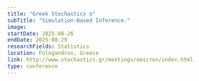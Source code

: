 ```yaml
---
title: "Greek Stochastics ο"
subTitle: "Simulation-Based Inference."
image:
startDate: 2025-08-26
endDate: 2025-08-29
researchFields: Statistics
location: Folegandros, Greece
link: http://www.stochastics.gr/meetings/omicron/index.html
type: conference
---
```

